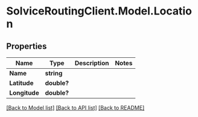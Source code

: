 # SolviceRoutingClient.Model.Location
## Properties

Name | Type | Description | Notes
------------ | ------------- | ------------- | -------------
**Name** | **string** |  | 
**Latitude** | **double?** |  | 
**Longitude** | **double?** |  | 

[[Back to Model list]](../README.md#documentation-for-models) [[Back to API list]](../README.md#documentation-for-api-endpoints) [[Back to README]](../README.md)

